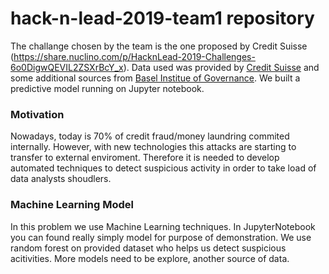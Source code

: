 # hack-n-lead-2019-team1 repository
The challange chosen by the team is the one proposed by Credit Suisse (https://share.nuclino.com/p/HacknLead-2019-Challenges-6o0DigwQEVIL2ZSXrBcY_x). Data used was provided by [Credit Suisse](https://github.com/emusto/hack-n-lead-2019-team1/tree/master/Data) and some additional sources from [Basel Institue of Governance](https://www.baselgovernance.org/basel-aml-index/public-ranking). We built a predictive model running on Jupyter notebook.

### Motivation
Nowadays, today is 70% of credit fraud/money laundring commited internally. However, with new technologies this attacks are starting to transfer to external enviroment. Therefore it is needed to develop automated techniques to detect suspicious activity in order to take load of data analysts shoudlers.

### Machine Learning Model
In this problem we use Machine Learning techniques. In JupyterNotebook you can found really simply model for purpose of demonstration. We use random forest on provided dataset who helps us detect suspicious acitivities. More models need to be explore, another source of data. 


